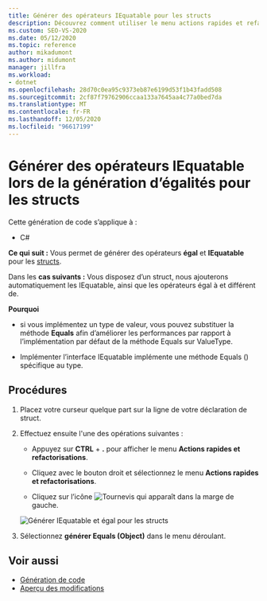 ```yaml
---
title: Générer des opérateurs IEquatable pour les structs
description: Découvrez comment utiliser le menu actions rapides et refactorisations pour générer des opérateurs égal et IEquatable pour les structs.
ms.custom: SEO-VS-2020
ms.date: 05/12/2020
ms.topic: reference
author: mikadumont
ms.author: midumont
manager: jillfra
ms.workload:
- dotnet
ms.openlocfilehash: 28d70c0ea95c9373eb87e6199d53f1b43fadd508
ms.sourcegitcommit: 2cf87f79762906ccaa133a7645aa4c77a0bed7da
ms.translationtype: MT
ms.contentlocale: fr-FR
ms.lasthandoff: 12/05/2020
ms.locfileid: "96617199"
---
```

# <a name="generate-iequatable-operators-when-generating-equals-for-structs"></a>Générer des opérateurs IEquatable lors de la génération d’égalités pour les structs

Cette génération de code s’applique à :

- C#

**Ce qui suit :** Vous permet de générer des opérateurs **égal** et **IEquatable** pour les [structs](/dotnet/csharp/language-reference/builtin-types/struct).

Dans les **cas suivants :** Vous disposez d’un struct, nous ajouterons automatiquement les IEquatable, ainsi que les opérateurs égal à et différent de.

**Pourquoi**

- si vous implémentez un type de valeur, vous pouvez substituer la méthode **Equals** afin d’améliorer les performances par rapport à l’implémentation par défaut de la méthode Equals sur ValueType.

- Implémenter l’interface IEquatable implémente une méthode Equals () spécifique au type.

## <a name="how-to"></a>Procédures

1. Placez votre curseur quelque part sur la ligne de votre déclaration de struct.

2. Effectuez ensuite l'une des opérations suivantes :

   - Appuyez sur **CTRL** + **.** pour afficher le menu **Actions rapides et refactorisations**.

   - Cliquez avec le bouton droit et sélectionnez le menu **Actions rapides et refactorisations**.

   - Cliquez sur l’icône ![Tournevis](../media/screwdriver-icon.png) qui apparaît dans la marge de gauche.

   ![Générer IEquatable et égal pour les structs](media/generate-equals-structs.png)

3. Sélectionnez **générer Equals (Object)** dans le menu déroulant.

## <a name="see-also"></a>Voir aussi

- [Génération de code](../code-generation-in-visual-studio.md)
- [Aperçu des modifications](../../ide/preview-changes.md)